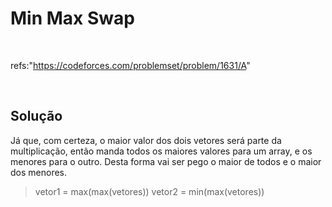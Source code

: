 # Min Max Swap
<br>

refs:"https://codeforces.com/problemset/problem/1631/A"

<br>

## Solução 
Já que, com certeza, o maior valor dos dois vetores será parte da multiplicação, então manda todos os maiores valores para um array,
e os menores para o outro. Desta forma vai ser pego o maior de todos e o maior dos menores.
> vetor1 = max(max(vetores))
> vetor2 = min(max(vetores))
